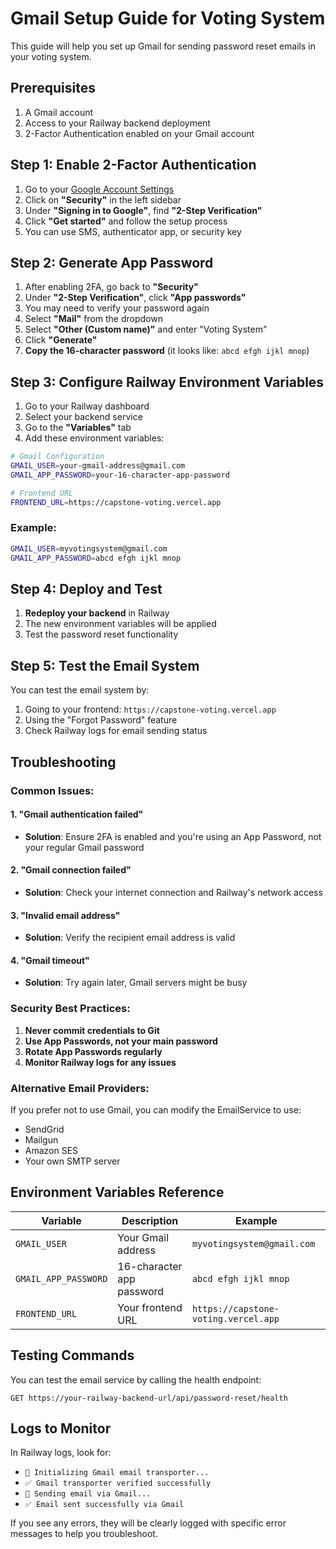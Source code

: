 # Gmail Setup Guide for Voting System

This guide will help you set up Gmail for sending password reset emails in your voting system.

## Prerequisites

1. A Gmail account
2. Access to your Railway backend deployment
3. 2-Factor Authentication enabled on your Gmail account

## Step 1: Enable 2-Factor Authentication

1. Go to your [Google Account Settings](https://myaccount.google.com/)
2. Click on **"Security"** in the left sidebar
3. Under **"Signing in to Google"**, find **"2-Step Verification"**
4. Click **"Get started"** and follow the setup process
5. You can use SMS, authenticator app, or security key

## Step 2: Generate App Password

1. After enabling 2FA, go back to **"Security"**
2. Under **"2-Step Verification"**, click **"App passwords"**
3. You may need to verify your password again
4. Select **"Mail"** from the dropdown
5. Select **"Other (Custom name)"** and enter "Voting System"
6. Click **"Generate"**
7. **Copy the 16-character password** (it looks like: `abcd efgh ijkl mnop`)

## Step 3: Configure Railway Environment Variables

1. Go to your Railway dashboard
2. Select your backend service
3. Go to the **"Variables"** tab
4. Add these environment variables:

```bash
# Gmail Configuration
GMAIL_USER=your-gmail-address@gmail.com
GMAIL_APP_PASSWORD=your-16-character-app-password

# Frontend URL
FRONTEND_URL=https://capstone-voting.vercel.app
```

### Example:
```bash
GMAIL_USER=myvotingsystem@gmail.com
GMAIL_APP_PASSWORD=abcd efgh ijkl mnop
```

## Step 4: Deploy and Test

1. **Redeploy your backend** in Railway
2. The new environment variables will be applied
3. Test the password reset functionality

## Step 5: Test the Email System

You can test the email system by:

1. Going to your frontend: `https://capstone-voting.vercel.app`
2. Using the "Forgot Password" feature
3. Check Railway logs for email sending status

## Troubleshooting

### Common Issues:

#### 1. "Gmail authentication failed"
- **Solution**: Ensure 2FA is enabled and you're using an App Password, not your regular Gmail password

#### 2. "Gmail connection failed"
- **Solution**: Check your internet connection and Railway's network access

#### 3. "Invalid email address"
- **Solution**: Verify the recipient email address is valid

#### 4. "Gmail timeout"
- **Solution**: Try again later, Gmail servers might be busy

### Security Best Practices:

1. **Never commit credentials to Git**
2. **Use App Passwords, not your main password**
3. **Rotate App Passwords regularly**
4. **Monitor Railway logs for any issues**

### Alternative Email Providers:

If you prefer not to use Gmail, you can modify the EmailService to use:
- SendGrid
- Mailgun
- Amazon SES
- Your own SMTP server

## Environment Variables Reference

| Variable | Description | Example |
|----------|-------------|---------|
| `GMAIL_USER` | Your Gmail address | `myvotingsystem@gmail.com` |
| `GMAIL_APP_PASSWORD` | 16-character app password | `abcd efgh ijkl mnop` |
| `FRONTEND_URL` | Your frontend URL | `https://capstone-voting.vercel.app` |

## Testing Commands

You can test the email service by calling the health endpoint:
```
GET https://your-railway-backend-url/api/password-reset/health
```

## Logs to Monitor

In Railway logs, look for:
- `📧 Initializing Gmail email transporter...`
- `✅ Gmail transporter verified successfully`
- `📧 Sending email via Gmail...`
- `✅ Email sent successfully via Gmail`

If you see any errors, they will be clearly logged with specific error messages to help you troubleshoot. 